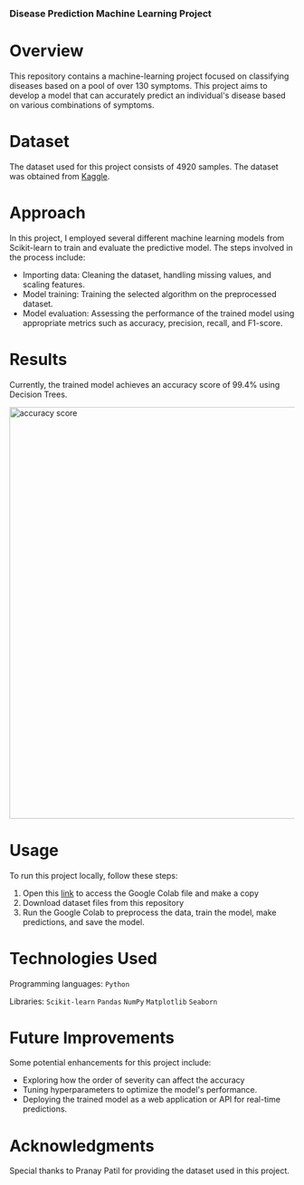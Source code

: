 ### Disease Prediction Machine Learning Project

# Overview

This repository contains a machine-learning project focused on classifying diseases based on a pool of over 130 symptoms. This project aims to develop a model that can accurately predict an individual's disease based on various combinations of symptoms.

# Dataset

The dataset used for this project consists of 4920 samples. The dataset was obtained from [Kaggle](https://www.kaggle.com/datasets/itachi9604/disease-symptom-description-dataset).

# Approach

In this project, I employed several different machine learning models from Scikit-learn to train and evaluate the predictive model. The steps involved in the process include:

- Importing data: Cleaning the dataset, handling missing values, and scaling features.
- Model training: Training the selected algorithm on the preprocessed dataset.
- Model evaluation: Assessing the performance of the trained model using appropriate metrics such as accuracy, precision, recall, and F1-score.

# Results

Currently, the trained model achieves an accuracy score of 99.4% using Decision Trees. 

<img width="727" alt="accuracy score" src="https://github.com/Ph1so/Disease-Prediction/assets/56458094/a9183a4a-7432-4026-a21d-eb0f2112aca2">

# Usage

To run this project locally, follow these steps:

1. Open this [link](https://colab.research.google.com/drive/1UfI3Nj5jgRPzssAC03drFVRqsctfYaQu?usp=sharing) to access the Google Colab file and make a copy
2. Download dataset files from this repository
3. Run the Google Colab to preprocess the data, train the model, make predictions, and save the model.
   
# Technologies Used

Programming languages: `Python`

Libraries: `Scikit-learn` `Pandas` `NumPy` `Matplotlib` `Seaborn`

# Future Improvements

Some potential enhancements for this project include:

- Exploring how the order of severity can affect the accuracy
- Tuning hyperparameters to optimize the model's performance.
- Deploying the trained model as a web application or API for real-time predictions.

# Acknowledgments
Special thanks to Pranay Patil for providing the dataset used in this project.
